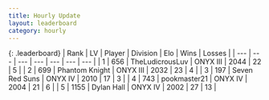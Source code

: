 ```yaml
---
title: Hourly Update
layout: leaderboard
category: hourly
---
```


{: .leaderboard}
| Rank | LV | Player | Division | Elo | Wins | Losses |
| --- | --- | --- | --- | --- | --- | --- |
| <span data-change="2">1</span> | 656 | <span title="ID: 390615">TheLudicrousLuv</span> | ONYX III | <span data-change="42">2044</span> | <span data-change="5">22</span> | <span data-change="1">5</span> |
| <span data-change="-1">2</span> | 699 | <span title="ID: 742939">Phantom Knight</span> | ONYX III | <span data-change="0">2032</span> | <span data-change="0">23</span> | <span data-change="0">4</span> |
| <span data-change="3">3</span> | 197 | <span title="ID: 670324">Seven Red Suns</span> | ONYX IV | <span data-change="35">2010</span> | <span data-change="5">17</span> | <span data-change="0">3</span> |
| <span data-change="0">4</span> | 743 | <span title="ID: 652474">pookmaster21</span> | ONYX IV | <span data-change="2">2004</span> | <span data-change="1">21</span> | <span data-change="1">6</span> |
| <span data-change="0">5</span> | 1155 | <span title="ID: 174294">Dylan Hall</span> | ONYX IV | <span data-change="0">2002</span> | <span data-change="0">27</span> | <span data-change="0">13</span> |